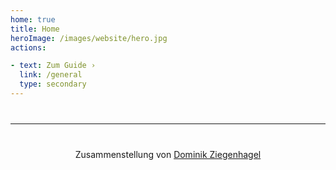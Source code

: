 ```yaml
---
home: true
title: Home
heroImage: /images/website/hero.jpg
actions:

- text: Zum Guide ›
  link: /general
  type: secondary
---
```

<hr style="margin:40px 0"/>
<footer style="text-align: center;">
Zusammenstellung von  <a target="_blank" href="https://ziegenhagel.com">Dominik Ziegenhagel</a>
</footer>